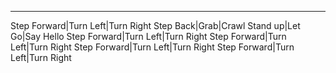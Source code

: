 ---------------------------------
Step Forward|Turn Left|Turn Right
Step Back|Grab|Crawl
Stand up|Let Go|Say Hello
Step Forward|Turn Left|Turn Right
Step Forward|Turn Left|Turn Right
Step Forward|Turn Left|Turn Right
Step Forward|Turn Left|Turn Right

